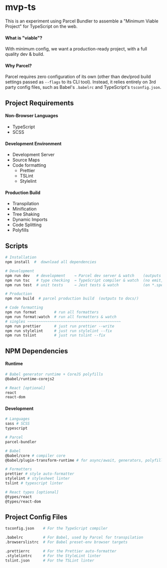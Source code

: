 # mvp-ts

This is an experiment using Parcel Bundler to assemble a "Minimum Viable Project" for TypeScript on the web.

#### What is "viable"?

With minimum config, we want a production-ready project, with a full quality dev & build.

#### Why Parcel?

Parcel requires zero configuration of its own (other than dev/prod build settings passed as `--flags` to its CLI tool). Instead, it relies entirely on 3rd party config files, such as Babel's `.babelrc` and TypeScript's `tsconfig.json`.

## Project Requirements

#### Non-Browser Languages

- TypeScript
- SCSS

#### Development Environment

- Development Server
- Source Maps
- Code formatting
  - Prettier
  - TSLint
  - Stylelint

#### Production Build

- Transpilation
- Minification
- Tree Shaking
- Dynamic Imports
- Code Splitting
- Polyfills

## Scripts

```sh
# Installation
npm install  #  download all dependencies

# Development
npm run dev   # development    → Parcel dev server & watch    (outputs to dev/)
npm run tsc   # type checking  → TypeScript compiler & watch  (no emit, types only)
npm run test  # unit tests     → Jest tests & watch           (on *.spec.ts files)

# Production
npm run build  # parcel production build  (outputs to docs/)

# Code formatting
npm run format        # run all formatters
npm run format:watch  # run all formatters & watch
# singles ~~~~~~~~~~~~~~~~~~~~~~~~~~~~~~~~~~~~~~~~~~
npm run prettier      # just run prettier --write
npm run stylelint     # just run stylelint --fix
npm run tslint        # just run tslint --fix
```

## NPM Dependencies

#### Runtime

```sh
# Babel generator runtime + CoreJS polyfills
@babel/runtime-corejs2

# React [optional]
react
react-dom
```

#### Development

```sh
# Languages
sass # SCSS
typescript

# Parcel
parcel-bundler

# Babel
@babel/core # compiler core
@babel/plugin-transform-runtime # for async/await, generators, polyfills

# Formatters
prettier # style auto-formatter
stylelint # stylesheet linter
tslint # typescript linter

# React types [optional]
@types/react
@types/react-dom
```

## Project Config Files

```sh
tsconfig.json    # For the TypeScript compiler

.babelrc         # For Babel, used by Parcel for transpilation
.browserslistrc  # For Babel preset-env browser targets

.prettierrc      # For the Prettier auto-formatter
.stylelintrc     # For the StyleLint linter
tslint.json      # For the TSLint linter
```
